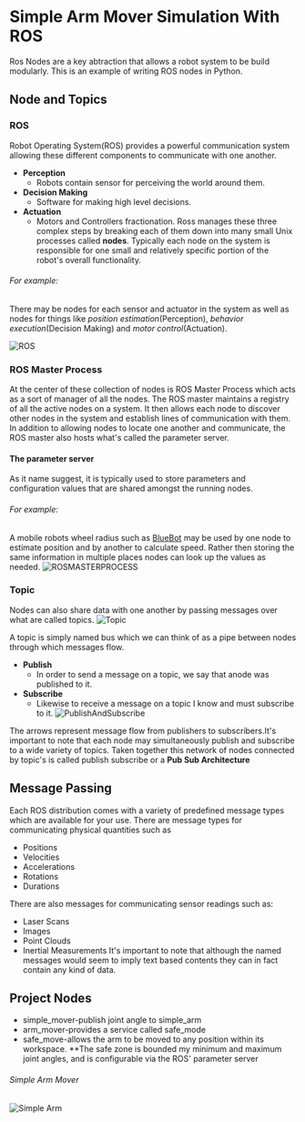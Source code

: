 # Simple Arm Mover Simulation With ROS
Ros Nodes are a key abtraction that allows a robot system to be build modularly.
This is an example of writing ROS nodes in Python.
## Node and Topics
### ROS
Robot Operating System(ROS) provides a powerful communication system allowing these different components to communicate with one another.
* **Perception**
  * Robots contain sensor for  perceiving the world around them.
* **Decision Making**
  * Software for making high level decisions.
* **Actuation**
  * Motors and Controllers fractionation.
Ross manages these three complex steps by breaking each of them down into many small Unix processes called **nodes**. Typically each node on the system is responsible for one small and relatively specific portion of the robot's overall functionality.
###### For example:
There may be nodes for each sensor and actuator in the system as well as nodes for things like *position estimation*(Perception), *behavior execution*(Decision Making) and *motor control*(Actuation).

![ROS](https://github.com/fouliex/SimpleArmMoverWithROS/blob/master/misc/ROS.JPG)

### ROS Master Process
At the center of these collection of nodes is ROS Master Process which acts as a sort of manager of all the nodes. The ROS master maintains a registry of all the active nodes on a system.  It then allows each node to discover other nodes in the system and establish lines of communication with them. In addition to allowing nodes to locate one another and communicate, the ROS master also hosts what's called the parameter server.

#### The parameter server
As it name suggest, it is typically used to store parameters and configuration values that are shared amongst the running nodes.
###### For example:
A mobile robots wheel radius such as [BlueBot](https://github.com/fouliex/BlueBot) may be used by one node to estimate position and by another to calculate speed. Rather then storing the same information in multiple places nodes can look up the values as needed.
![ROSMASTERPROCESS](https://github.com/fouliex/SimpleArmMoverWithROS/blob/master/misc/ROSMasterProcess.JPG)

### Topic
Nodes can also share data with one another by passing messages over what are called topics.
![Topic](https://github.com/fouliex/SimpleArmMoverWithROS/blob/master/misc/Topic.JPG)

A topic is simply named bus which we can  think of as a pipe between nodes through which messages flow. 
* **Publish**
  * In order to send a message on a topic, we say that anode was published to it.
* **Subscribe**
  * Likewise to receive a message on a topic I know and must subscribe to it.
![PublishAndSubscribe](https://github.com/fouliex/SimpleArmMoverWithROS/blob/master/misc/PublishAndSubscribe.JPG)

The arrows represent message flow from publishers to subscribers.It's important to note that each node may simultaneously publish and subscribe to a wide variety of topics. Taken together this network of nodes connected by topic's is called publish subscribe or a **Pub Sub Architecture**

## Message Passing
Each ROS distribution comes with a variety of predefined message types which are available for your use.
There are message types for communicating physical quantities such as
* Positions
* Velocities
* Accelerations
* Rotations
* Durations

There are also messages for communicating sensor readings such as:
* Laser Scans
* Images
* Point Clouds
* Inertial Measurements
It's important to note that although the named messages would seem to imply text based contents they can in fact contain any kind of data.


##  Project Nodes
* simple_mover-publish joint angle to simple_arm
* arm_mover-provides a service called safe_mode
* safe_move-allows the arm to be moved to any position within its workspace.
**The safe zone is bounded my minimum and maximum joint angles, and is configurable via the ROS' parameter server

###### Simple Arm Mover 
![Simple Arm](https://github.com/fouliex/SimpleArmMoverWithROS/blob/master/misc/simple_arm.gif)

